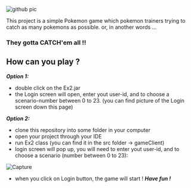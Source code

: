 ![github pic](https://user-images.githubusercontent.com/72066777/101950986-dff46580-3bfe-11eb-8805-7e8cae0c7a6b.jpg)

This project is a simple Pokemon game which pokemon trainers trying to catch as many pokemons as possible.
or, in another words ... 
### They gotta CATCH'em all !!

## How can you play ?

***Option 1:***

- double click on the Ex2.jar
- the Login screen will open, enter yout user-id, and to choose a scenario-number between 0 to 23.
  (you can find picture of the Login screen down this page) 

***Option 2:***

- clone this repository into some folder in your computer
- open your project through your IDE
- run Ex2 class (you can find it in the src folder -> gameClient)
- login screen will pop up, you will need to enter yout user-id, and to choose a scenario (number between 0 to 23):

![Capture](https://user-images.githubusercontent.com/72066777/101952153-dd930b00-3c00-11eb-8e71-990866a64dfe.PNG)

- when you click on Login button, the game will start ! ***Have fun !***
